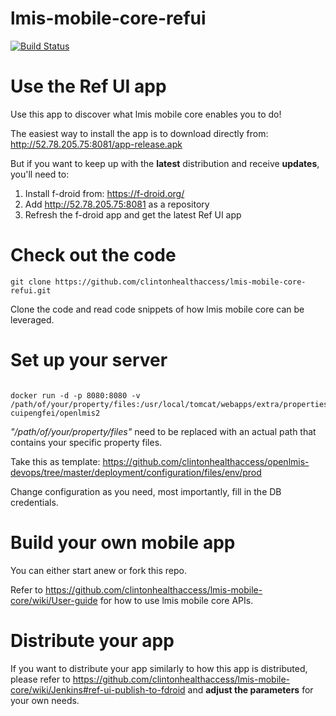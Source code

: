 # lmis-mobile-core-refui

[![Build Status](http://52.78.205.75:8080/job/ref-ui/badge/icon)](http://52.78.205.75:8080/job/ref-ui/)

# Use the Ref UI app

Use this app to discover what lmis mobile core enables you to do!

The easiest way to install the app is to download directly from: http://52.78.205.75:8081/app-release.apk

But if you want to keep up with the **latest** distribution and receive **updates**, you'll need to:

1. Install f-droid from: https://f-droid.org/
2. Add http://52.78.205.75:8081 as a repository
3. Refresh the f-droid app and get the latest Ref UI app

# Check out the code

```shell
git clone https://github.com/clintonhealthaccess/lmis-mobile-core-refui.git
```

Clone the code and read code snippets of how lmis mobile core can be leveraged.

# Set up your server

```

docker run -d -p 8080:8080 -v /path/of/your/property/files:/usr/local/tomcat/webapps/extra/properties cuipengfei/openlmis2

```

*"/path/of/your/property/files"* need to be replaced with an actual path that contains your specific property files.

Take this as template: https://github.com/clintonhealthaccess/openlmis-devops/tree/master/deployment/configuration/files/env/prod

Change configuration as you need, most importantly, fill in the DB credentials.

# Build your own mobile app

You can either start anew or fork this repo.

Refer to https://github.com/clintonhealthaccess/lmis-mobile-core/wiki/User-guide for how to use lmis mobile core APIs.

# Distribute your app

If you want to distribute your app similarly to how this app is distributed, please refer to https://github.com/clintonhealthaccess/lmis-mobile-core/wiki/Jenkins#ref-ui-publish-to-fdroid and **adjust the parameters** for your own needs.
